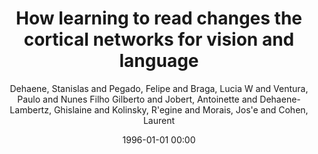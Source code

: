 ---
layout: post
title: How learning to read changes the cortical networks for vision and language

date: 1996-01-01 00:00
author: Dehaene, Stanislas and Pegado, Felipe and Braga, Lucia W and Ventura, Paulo and Nunes Filho Gilberto and Jobert, Antoinette and Dehaene-Lambertz, Ghislaine and Kolinsky, R\'egine and Morais, Jos\'e and Cohen, Laurent
journal: Science

link: https://doi.org/10.1126/science.1194140

year: 2010
---